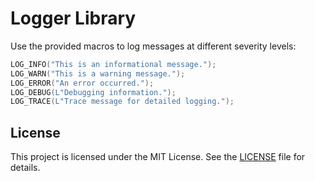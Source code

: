 # Logger Library

Use the provided macros to log messages at different severity levels:

```cpp
LOG_INFO("This is an informational message.");
LOG_WARN("This is a warning message.");
LOG_ERROR("An error occurred.");
LOG_DEBUG(L"Debugging information.");
LOG_TRACE(L"Trace message for detailed logging.");
```

## License

This project is licensed under the MIT License. See the [LICENSE](LICENSE-MIT) file for details.
